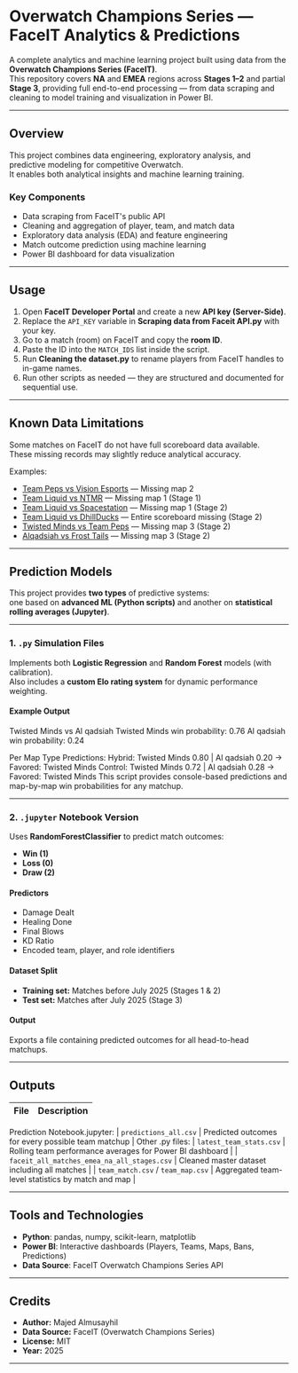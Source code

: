 # Overwatch Champions Series — FaceIT Analytics & Predictions

A complete analytics and machine learning project built using data from the **Overwatch Champions Series (FaceIT)**.  
This repository covers **NA** and **EMEA** regions across **Stages 1–2** and partial **Stage 3**, providing full end-to-end processing — from data scraping and cleaning to model training and visualization in Power BI.

---

## Overview

This project combines data engineering, exploratory analysis, and predictive modeling for competitive Overwatch.  
It enables both analytical insights and machine learning training.

### Key Components
- Data scraping from FaceIT's public API  
- Cleaning and aggregation of player, team, and match data  
- Exploratory data analysis (EDA) and feature engineering  
- Match outcome prediction using machine learning  
- Power BI dashboard for data visualization

---

## Usage

1. Open **FaceIT Developer Portal** and create a new **API key (Server-Side)**.  
2. Replace the `API_KEY` variable in **Scraping data from Faceit API.py** with your key.  
3. Go to a match (room) on FaceIT and copy the **room ID**.  
4. Paste the ID into the `MATCH_IDS` list inside the script.  
5. Run **Cleaning the dataset.py** to rename players from FaceIT handles to in-game names.  
6. Run other scripts as needed — they are structured and documented for sequential use.

---

## Known Data Limitations

Some matches on FaceIT do not have full scoreboard data available.  
These missing records may slightly reduce analytical accuracy.

Examples:
- [Team Peps vs Vision Esports](https://www.faceit.com/en/ow2/room/1-c360b538-f56a-4ed3-b63d-b8ba6d2162bf/scoreboard) — Missing map 2  
- [Team Liquid vs NTMR](https://www.faceit.com/en/ow2/room/1-31dfb3e9-74c0-4c63-8985-8e1484a8eaba/scoreboard) — Missing map 1 (Stage 1)  
- [Team Liquid vs Spacestation](https://www.faceit.com/en/ow2/room/1-1d2eaf73-7387-4f1f-b6c8-659dae4ca25f/scoreboard) — Missing map 1 (Stage 2)  
- [Team Liquid vs DhillDucks](https://www.faceit.com/en/ow2/room/1-6b6c093c-1473-464d-859e-dbb92aee4aba/scoreboard) — Entire scoreboard missing (Stage 2)  
- [Twisted Minds vs Team Peps](https://www.faceit.com/en/ow2/room/1-9a84ec70-9596-4879-91d4-b96aedf6002a/scoreboard) — Missing map 3 (Stage 2)  
- [Alqadsiah vs Frost Tails](https://www.faceit.com/en/ow2/room/1-a9cfc90c-2290-427d-ad82-3c30346e8cb7/scoreboard) — Missing map 3 (Stage 2)

---

## Prediction Models

This project provides **two types** of predictive systems:  
one based on **advanced ML (Python scripts)** and another on **statistical rolling averages (Jupyter)**.

---

### 1. `.py` Simulation Files

Implements both **Logistic Regression** and **Random Forest** models (with calibration).  
Also includes a **custom Elo rating system** for dynamic performance weighting.

#### Example Output
Twisted Minds vs Al qadsiah
Twisted Minds win probability: 0.76
Al qadsiah win probability: 0.24

Per Map Type Predictions:
Hybrid: Twisted Minds 0.80 | Al qadsiah 0.20 -> Favored: Twisted Minds
Control: Twisted Minds 0.72 | Al qadsiah 0.28 -> Favored: Twisted Minds
This script provides console-based predictions and map-by-map win probabilities for any matchup.

---

### 2. `.jupyter` Notebook Version

Uses **RandomForestClassifier** to predict match outcomes:
- **Win (1)**  
- **Loss (0)**  
- **Draw (2)**  

#### Predictors
- Damage Dealt  
- Healing Done  
- Final Blows  
- KD Ratio  
- Encoded team, player, and role identifiers  

#### Dataset Split
- **Training set:** Matches before July 2025 (Stages 1 & 2)  
- **Test set:** Matches after July 2025 (Stage 3)

#### Output
Exports a file containing predicted outcomes for all head-to-head matchups.

---

## Outputs

| File | Description |
|------|--------------|
Prediction Notebook.jupyter:
| `predictions_all.csv` | Predicted outcomes for every possible team matchup |
Other .py files:
| `latest_team_stats.csv` | Rolling team performance averages for Power BI dashboard |
| `faceit_all_matches_emea_na_all_stages.csv` | Cleaned master dataset including all matches |
| `team_match.csv` / `team_map.csv` | Aggregated team-level statistics by match and map |

---

## Tools and Technologies

- **Python**: pandas, numpy, scikit-learn, matplotlib  
- **Power BI**: Interactive dashboards (Players, Teams, Maps, Bans, Predictions)  
- **Data Source**: FaceIT Overwatch Champions Series API  

---

## Credits

- **Author:** Majed Almusayhil 
- **Data Source:** FaceIT (Overwatch Champions Series)  
- **License:** MIT  
- **Year:** 2025  

---
